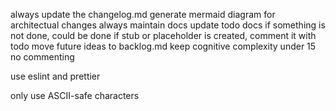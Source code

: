 always update the changelog.md
generate mermaid diagram for architectual changes
always maintain docs
update todo docs if something is not done, could be done
if stub or placeholder is created, comment it with todo
move future ideas to backlog.md
keep cognitive complexity under 15
no commenting

[//]: # (test every feature repeatedly)

[//]: # (100% test coverage)
use eslint and prettier

[//]: # (do not declare something as "done" if it is not tested extensively)

[//]: # (build and run app on a samsung device after each change)

[//]: # (exclude external/ and docs/generated_docs)
only use ASCII-safe characters
